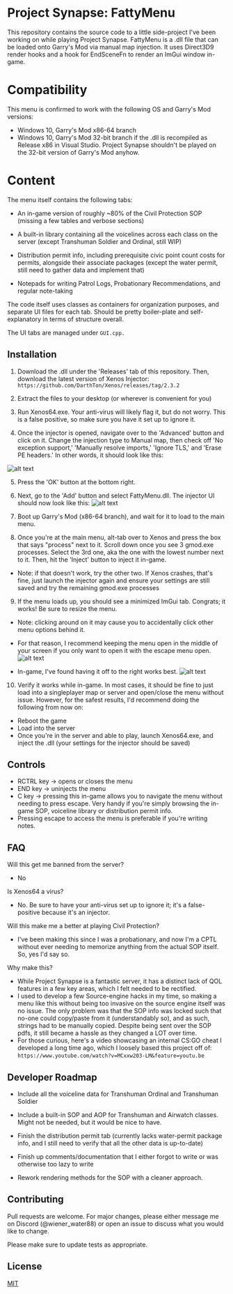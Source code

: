 # Project Synapse: FattyMenu

This repository contains the source code to a little side-project I've been working on while playing Project Synapse. FattyMenu is a .dll file that can be loaded onto Garry's Mod via manual map injection. It uses Direct3D9 render hooks and a hook for EndSceneFn to render an ImGui window in-game.

# Compatibility
This menu is confirmed to work with the following OS and Garry's Mod versions:
- Windows 10, Garry's Mod x86-64 branch
- Windows 10, Garry's Mod 32-bit branch 
if the .dll is recompiled as Release x86 in Visual Studio. Project Synapse shouldn't be played on the 32-bit version of Garry's Mod anyhow.

# Content
The menu itself contains the following tabs: 

- An in-game version of roughly ~80% of the Civil Protection SOP (missing a few tables and verbose sections)

- A built-in library containing all the voicelines across each class on the server (except Transhuman Soldier and Ordinal, still WIP)

- Distribution permit info, including prerequisite civic point count costs for permits, alongside their associate packages (except the water permit, still need to gather data and implement that)

- Notepads for writing Patrol Logs, Probationary Recommendations, and regular note-taking

The code itself uses classes as containers for organization purposes, and separate UI files for each tab. Should be pretty boiler-plate and self-explanatory in terms of structure overall. 

The UI tabs are managed under 
``GUI.cpp.``  

## Installation
1) Download the .dll under the 'Releases' tab of this repository. Then, download the latest version of Xenos Injector:
``
https://github.com/DarthTon/Xenos/releases/tag/2.3.2
``
2) Extract the files to your desktop (or wherever is convenient for you) 

3) Run Xenos64.exe. Your anti-virus will likely flag it, but do not worry. This is a false positive, so make sure you have it set up to ignore it.

4) Once the injector is opened, navigate over to the 'Advanced' button and click on it. Change the injection type to Manual map, then check off 'No exception support,' 'Manually resolve imports,' 'Ignore TLS,' and 'Erase PE headers.' In other words, it should look like this:

![alt text](https://puu.sh/Kt6GG/ec592af606.png)

5) Press the 'OK' button at the bottom right.

6) Next, go to the 'Add' button and select FattyMenu.dll. The injector UI should now look like this:
![alt text](https://puu.sh/Kt6HZ/5dc30ea9cc.png)

7) Boot up Garry's Mod (x86-64 branch), and wait for it to load to the main menu.

8) Once you're at the main menu, alt-tab over to Xenos and press the box that says "process" next to it. Scroll down once you see 3 gmod.exe processes. Select the 3rd one, aka the one with the lowest number next to it. Then, hit the 'Inject' button to inject it in-game. 
- Note: if that doesn't work, try the other two. If Xenos crashes, that's fine, just launch the injector again and ensure your settings are still saved and try the remaining gmod.exe processes

9) If the menu loads up, you should see a minimized ImGui tab. Congrats; it works! Be sure to resize the menu.
- Note: clicking around on it may cause you to accidentally click other menu options behind it. 

- For that reason, I recommend keeping the menu open in the middle of your screen if you only want to open it with the escape menu open. 
![alt text](https://puu.sh/Kt6Jj/f5062ebfcb.jpg)
- In-game, I've found having it off to the right works best. 
![alt text](https://puu.sh/Kt6Jq/05c9c24f2a.jpg)

10) Verify it works while in-game. In most cases, it should be fine to just load into a singleplayer  map or server and open/close the menu without issue. However, for the safest results, I'd recommend doing the following from now on:
- Reboot the game
- Load into the server
- Once you're in the server and able to play, launch Xenos64.exe, and inject the .dll (your settings for the injector should be saved)

## Controls
- RCTRL key -> opens or closes the menu
- END key -> uninjects the menu
- C key -> pressing this in-game allows you to navigate the menu without needing to press escape. Very handy if you're simply browsing the in-game SOP, voiceline library or distribution permit info. 
- Pressing escape to access the menu is preferable if you're writing notes. 

## FAQ
Will this get me banned from the server?
- No

Is Xenos64 a virus?
- No. Be sure to have your anti-virus set up to ignore it; it's a false-positive because it's an injector.

Will this make me a better at playing Civil Protection?
- I've been making this since I was a probationary, and now I'm a CPTL without ever needing to memorize anything from the actual SOP itself. So, yes I'd say so.

Why make this?
- While Project Synapse is a fantastic server, it has a distinct lack of QOL features in a few key areas, which I felt needed to be rectified. 
- I used to develop a few Source-engine hacks in my time, so making a menu like this without being too invasive on the source engine itself was no issue. The only problem was that the SOP info was locked such that no-one could copy/paste from it (understandably so), and as such, strings had to be manually copied. Despite being sent over the SOP pdfs, it still became a hassle as they changed a LOT over time.
- For those curious, here's a video showcasing an internal CS:GO cheat I developed a long time ago, which I loosely based this project off of:
``https://www.youtube.com/watch?v=MCxxw203-LM&feature=youtu.be``

## Developer Roadmap
- Include all the voiceline data for Transhuman Ordinal and Transhuman Soldier

- Include a built-in SOP and AOP for Transhuman and Airwatch classes. Might not be needed, but it would be nice to have.

- Finish the distribution permit tab (currently lacks water-permit package info, and I still need to verify that all the other data is up-to-date)

- Finish up comments/documentation that I either forgot to write or was otherwise too lazy to write

- Rework rendering methods for the SOP with a cleaner approach. 

## Contributing

Pull requests are welcome. For major changes, please either message me on Discord (@wiener_water88) or open an issue 
to discuss what you would like to change.

Please make sure to update tests as appropriate.

## License

[MIT](https://choosealicense.com/licenses/mit/)
